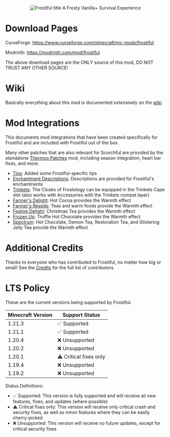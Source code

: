 <p align="center">
    <img src="./src/main/resources/assets/frostiful/frostiful.png" alt="Frostiful title">
    A Frosty Vanilla+ Survival Experience
</p>

# Download Pages

CurseForge: https://www.curseforge.com/minecraft/mc-mods/frostiful

Modrinth: https://modrinth.com/mod/frostiful

The above download pages are the ONLY source of this mod, DO NOT TRUST ANY OTHER SOURCE!

# Wiki

Basically everything about this mod is documented extensively on the [wiki](https://github.com/TheDeathlyCow/frostiful/wiki/).

# Mod Integrations 

This documents mod integrations that have been created specifically for Frostiful and are included with Frostiful out of the box.

Many other patches that are also relevant for Scorchful are provided by the standalone [Thermoo Patches](https://modrinth.com/mod/thermoo-patches) mod, including season integration, heart bar fixes, and more.

* [Tips](https://modrinth.com/mod/tips): Added some Frostiful-specific tips
* [Enchantment Descriptions](https://modrinth.com/mod/enchantment-descriptions): Descriptions are provided for Frostiful's enchantments
* [Trinkets](https://modrinth.com/mod/trinkets): The Cloaks of Frostology can be equipped in the Trinkets Cape slot (also works with Accessories with the Trinkets compat layer) 
* [Farmer's Delight](https://modrinth.com/mod/farmers-delight-fabric): Hot Cocoa provides the Warmth effect
* [Farmer's Respite](https://www.curseforge.com/minecraft/mc-mods/farmers-respite): Teas and warm foods provide the Warmth effect
* [Festive Delight](https://www.curseforge.com/minecraft/mc-mods/festive-delight): Christmas Tea provides the Warmth effect
* [Frozen Up](https://www.curseforge.com/minecraft/mc-mods/frozen-up): Truffle Hot Chocolate provides the Warmth effect
* [Spectrum](https://modrinth.com/mod/spectrum): Hot Chocolate, Demon Tea, Restoration Tea, and Glistering Jelly Tea provide the Warmth effect

# Additional Credits

Thanks to everyone who has contributed to Frostiful, no matter how big or small! See the [Credits](./CREDITS.md) for the full list of contributors.

# LTS Policy

These are the current versions being supported by Frostiful.

| Minecraft Version | Support Status         |
|-------------------|------------------------|
| 1.21.3            | ✅ Supported            |
| 1.21.1            | ✅ Supported            | 
| 1.20.4            | ❌ Unsupported          | 
| 1.20.2            | ❌ Unsupported          | 
| 1.20.1            | ⚠️ Critical fixes only |
| 1.19.4            | ❌ Unsupported          |
| 1.19.2            | ❌ Unsupported          | 

Status Definitions:

* ✅ Supported: This version is fully supported and will receive all new features, fixes, and updates (where possible)
* ⚠️ Critical fixes only: This version will receive only critical crash and security fixes, as well as minor features where they can be easily cherry-picked
* ❌ Unsupported: This version will receive no future updates, except for critical security fixes